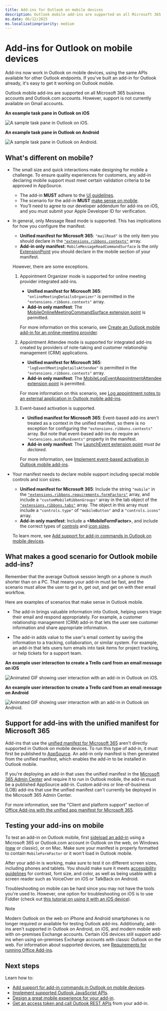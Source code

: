 ```yaml
---
title: Add-ins for Outlook on mobile devices
description: Outlook mobile add-ins are supported on all Microsoft 365 business accounts and Outlook.com accounts.
ms.date: 06/12/2025
ms.localizationpriority: medium
---
```


# Add-ins for Outlook on mobile devices

Add-ins now work in Outlook on mobile devices, using the same APIs available for other Outlook endpoints. If you've built an add-in for Outlook already, it's easy to get it working on Outlook mobile.

Outlook mobile add-ins are supported on all Microsoft 365 business accounts and Outlook.com accounts. However, support is not currently available on Gmail accounts.

**An example task pane in Outlook on iOS**

![A sample task pane in Outlook on iOS.](../images/outlook-mobile-addin-taskpane.png)

**An example task pane in Outlook on Android**

![A sample task pane in Outlook on Android.](../images/outlook-mobile-addin-taskpane-android.png)

## What's different on mobile?

- The small size and quick interactions make designing for mobile a challenge. To ensure quality experiences for customers, any add-in declaring mobile support must meet certain validation criteria to be approved in AppSource.
  - The add-in **MUST** adhere to the [UI guidelines](outlook-addin-design.md).
  - The scenario for the add-in **MUST** [make sense on mobile](#what-makes-a-good-scenario-for-outlook-mobile-add-ins).
  - You'll need to agree to our developer addendum for add-ins on iOS, and you must submit your Apple Developer ID for verification.

- In general, only Message Read mode is supported. This has implications for how you configure the manifest.
  - **Unified manifest for Microsoft 365**: `"mailRead"` is the only item you should declare in the [`"extensions.ribbons.contexts"`](/microsoft-365/extensibility/schema/extension-ribbons-array#contexts) array.
  - **Add-in only manifest**: `MobileMessageReadCommandSurface` is the only [ExtensionPoint](/javascript/api/manifest/extensionpoint#mobilemessagereadcommandsurface) you should declare in the mobile section of your manifest.
  
  However, there are some exceptions.
  1. Appointment Organizer mode is supported for online meeting provider integrated add-ins.
     - **Unified manifest for Microsoft 365**: `"onlineMeetingDetailsOrganizer"` is permitted in the `"extensions.ribbons.contexts"` array.
     - **Add-in only manifest**: The [MobileOnlineMeetingCommandSurface extension point](/javascript/api/manifest/extensionpoint#mobileonlinemeetingcommandsurface) is permitted.
  
     For more information on this scenario, see [Create an Outlook mobile add-in for an online-meeting provider](online-meeting.md).

  1. Appointment Attendee mode is supported for integrated add-ins created by providers of note-taking and customer relationship management (CRM) applications.
     - **Unified manifest for Microsoft 365**: `"logEventMeetingDetailsAttendee"` is permitted in the `"extensions.ribbons.contexts"` array.
     - **Add-in only manifest**: The [MobileLogEventAppointmentAttendee extension point](/javascript/api/manifest/extensionpoint#mobilelogeventappointmentattendee) is permitted.

     For more information on this scenario, see [Log appointment notes to an external application in Outlook mobile add-ins](mobile-log-appointments.md).

  1. Event-based activation is supported.
     - **Unified manifest for Microsoft 365**: Event-based add-ins aren't treated as a context in the unified manifest, so there is no exception for configuring the `"extensions.ribbons.contexts"` array. But note that event-based add-ins do require an `"extensions.autoRunEvents"` property in the manifest.
     - **Add-in only manifest**: The [LaunchEvent extension point](/javascript/api/manifest/extensionpoint#launchevent) *must be declared*.
  
     For more information, see [Implement event-based activation in Outlook mobile add-ins](mobile-event-based.md).

- Your manifest needs to declare mobile support including special mobile controls and icon sizes.
  - **Unified manifest for Microsoft 365**: Include the string `"mobile"` in the [`"extensions.ribbons.requirements.formFactors"`](/microsoft-365/extensibility/schema/requirements-extension-element#formfactors) array, and include a `"customMobileRibbonGroups"` array in the tab object of the [`"extensions.ribbons.tabs"`](/microsoft-365/extensibility/schema/extension-ribbons-array#tabs) array. The object in this array must include a `"controls.type"` of `"mobileButton"` and a `"controls.icons"` array.
  - **Add-in only manifest**: Include a **\<MobileFormFactor\>**, and include the correct types of [controls](/javascript/api/manifest/control) and [icon sizes](/javascript/api/manifest/icon).
  
  To learn more, see [Add support for add-in commands in Outlook on mobile devices](add-mobile-support.md).

## What makes a good scenario for Outlook mobile add-ins?

Remember that the average Outlook session length on a phone is much shorter than on a PC. That means your add-in must be fast, and the scenario must allow the user to get in, get out, and get on with their email workflow.

Here are examples of scenarios that make sense in Outlook mobile.

- The add-in brings valuable information into Outlook, helping users triage their email and respond appropriately. For example, a customer relationship management (CRM) add-in that lets the user see customer information and share appropriate information.

- The add-in adds value to the user's email content by saving the information to a tracking, collaboration, or similar system. For example, an add-in that lets users turn emails into task items for project tracking, or help tickets for a support team.

**An example user interaction to create a Trello card from an email message on iOS**

![Animated GIF showing user interaction with an add-in in Outlook on iOS.](../images/outlook-mobile-addin-interaction.gif)

**An example user interaction to create a Trello card from an email message on Android**

![Animated GIF showing user interaction with an add-in in Outlook on Android.](../images/outlook-mobile-addin-interaction-android.gif)

## Support for add-ins with the unified manifest for Microsoft 365

Add-ins that use the [unified manifest for Microsoft 365](../develop/unified-manifest-overview.md) aren't directly supported in Outlook on mobile devices. To run this type of add-in, it must first be published to [AppSource](https://appsource.microsoft.com/). An add-in only manifest is then generated from the unified manifest, which enables the add-in to be installed in Outlook mobile.

If you're deploying an add-in that uses the unified manifest in the [Microsoft 365 Admin Center](../publish/publish.md) and require it to run in Outlook mobile, the add-in must be a published AppSource add-in. Custom add-ins or line-of-business (LOB) add-ins that use the unified manifest can't currently be deployed in the Microsoft 365 Admin Center.

For more information, see the "Client and platform support" section of [Office Add-ins with the unified app manifest for Microsoft 365](../develop/unified-manifest-overview.md#client-and-platform-support).

## Testing your add-ins on mobile

To test an add-in on Outlook mobile, first [sideload an add-in](sideload-outlook-add-ins-for-testing.md) using a Microsoft 365 or Outlook.com account in Outlook on the web, on Windows ([new](https://support.microsoft.com/office/656bb8d9-5a60-49b2-a98b-ba7822bc7627) or classic), or on Mac. Make sure your manifest is properly formatted to contain `MobileFormFactor` or it won't load in Outlook mobile.

After your add-in is working, make sure to test it on different screen sizes, including phones and tablets. You should make sure it meets [accessibility guidelines](../design/accessibility-guidelines.md) for contrast, font size, and color, as well as being usable with a screen reader such as VoiceOver on iOS or TalkBack on Android.

Troubleshooting on mobile can be hard since you may not have the tools you're used to. However, one option for troubleshooting on iOS is to use Fiddler (check out [this tutorial on using it with an iOS device](https://www.telerik.com/blogs/using-fiddler-with-apple-ios-devices)).

> [!NOTE]
> Modern Outlook on the web on iPhone and Android smartphones is no longer required or available for testing Outlook add-ins. Additionally, add-ins aren't supported in Outlook on Android, on iOS, and modern mobile web with on-premises Exchange accounts. Certain iOS devices still support add-ins when using on-premises Exchange accounts with classic Outlook on the web. For information about supported devices, see [Requirements for running Office Add-ins](../concepts/requirements-for-running-office-add-ins.md#client-requirements-non-windows-smartphone-and-tablet).

## Next steps

Learn how to:

- [Add support for add-in commands in Outlook on mobile devices](add-mobile-support.md).
- [Implement supported Outlook JavaScript APIs](outlook-mobile-apis.md).
- [Design a great mobile experience for your add-in](outlook-addin-design.md).
- [Get an access token and call Outlook REST APIs](use-rest-api.md) from your add-in.
